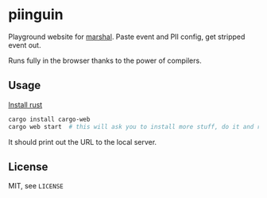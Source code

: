 # piinguin

Playground website for [marshal](https://github.com/getsentry/marshal/). Paste
event and PII config, get stripped event out.

Runs fully in the browser thanks to the power of compilers.

## Usage

[Install rust](https://rustup.rs/)

```bash
cargo install cargo-web
cargo web start  # this will ask you to install more stuff, do it and rerun the command
```

It should print out the URL to the local server.

## License

MIT, see `LICENSE`
